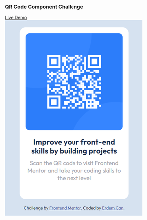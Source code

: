 ### QR Code Component Challenge ###
[Live Demo](https://erdemcankaradag.github.io/QR-code-component/)
![image](/images/preview/Qr.png)